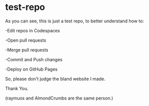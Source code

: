 # test-repo
As you can see, this is just a test repo, to better understand how to:

-Edit repos in Codespaces

-Open pull requests

-Merge pull requests

-Commit and Push changes

-Deploy on GitHub Pages


So, please don't judge the bland website I made.

Thank You.

(raymuos and AlmondCrumbs are the same person.)
